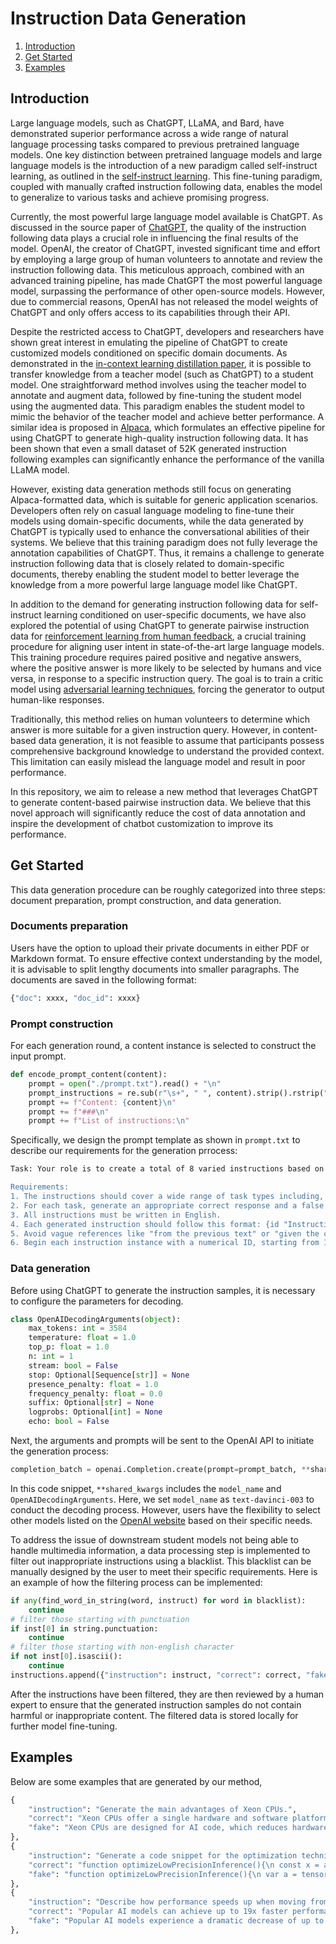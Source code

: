 Instruction Data Generation
======
1. [Introduction](#introduction)
2. [Get Started](#get-started)
3. [Examples](#examples)

## Introduction

Large language models, such as ChatGPT, LLaMA, and Bard, have demonstrated superior performance across a wide range of natural language processing tasks compared to previous pretrained language models. One key distinction between pretrained language models and large language models is the introduction of a new paradigm called self-instruct learning, as outlined in the [self-instruct learning](https://github.com/yizhongw/self-instruct). This fine-tuning paradigm, coupled with manually crafted instruction following data, enables the model to generalize to various tasks and achieve promising progress.

Currently, the most powerful large language model available is ChatGPT. As discussed in the source paper of [ChatGPT](https://arxiv.org/abs/2203.02155), the quality of the instruction following data plays a crucial role in influencing the final results of the model. OpenAI, the creator of ChatGPT, invested significant time and effort by employing a large group of human volunteers to annotate and review the instruction following data. This meticulous approach, combined with an advanced training pipeline, has made ChatGPT the most powerful language model, surpassing the performance of other open-source models. However, due to commercial reasons, OpenAI has not released the model weights of ChatGPT and only offers access to its capabilities through their API.

Despite the restricted access to ChatGPT, developers and researchers have shown great interest in emulating the pipeline of ChatGPT to create customized models conditioned on specific domain documents. As demonstrated in the [in-context learning distillation paper](https://arxiv.org/abs/2212.10670), it is possible to transfer knowledge from a teacher model (such as ChatGPT) to a student model. One straightforward method involves using the teacher model to annotate and augment data, followed by fine-tuning the student model using the augmented data. This paradigm enables the student model to mimic the behavior of the teacher model and achieve better performance. A similar idea is proposed in [Alpaca](https://github.com/tatsu-lab/stanford_alpaca), which formulates an effective pipeline for using ChatGPT to generate high-quality instruction following data. It has been shown that even a small dataset of 52K generated instruction following examples can significantly enhance the performance of the vanilla LLaMA model.

However, existing data generation methods still focus on generating Alpaca-formatted data, which is suitable for generic application scenarios. Developers often rely on casual language modeling to fine-tune their models using domain-specific documents, while the data generated by ChatGPT is typically used to enhance the conversational abilities of their systems. We believe that this training paradigm does not fully leverage the annotation capabilities of ChatGPT. Thus, it remains a challenge to generate instruction following data that is closely related to domain-specific documents, thereby enabling the student model to better leverage the knowledge from a more powerful large language model like ChatGPT.

In addition to the demand for generating instruction following data for self-instruct learning conditioned on user-specific documents, we have also explored the potential of using ChatGPT to generate pairwise instruction data for [reinforcement learning from human feedback](https://openai.com/research/learning-from-human-preferences), a crucial training procedure for aligning user intent in state-of-the-art large language models. This training procedure requires paired positive and negative answers, where the positive answer is more likely to be selected by humans and vice versa, in response to a specific instruction query. The goal is to train a critic model using [adversarial learning techniques](https://arxiv.org/abs/1707.06347), forcing the generator to output human-like responses.

Traditionally, this method relies on human volunteers to determine which answer is more suitable for a given instruction query. However, in content-based data generation, it is not feasible to assume that participants possess comprehensive background knowledge to understand the provided context. This limitation can easily mislead the language model and result in poor performance.

In this repository, we aim to release a new method that leverages ChatGPT to generate content-based pairwise instruction data. We believe that this novel approach will significantly reduce the cost of data annotation and inspire the development of chatbot customization to improve its performance.


## Get Started
This data generation procedure can be roughly categorized into three steps: document preparation, prompt construction, and data generation.

### Documents preparation
Users have the option to upload their private documents in either PDF or Markdown format. To ensure effective context understanding by the model, it is advisable to split lengthy documents into smaller paragraphs. The documents are saved in the following format:

 ```python
 {"doc": xxxx, "doc_id": xxxx}
 ```

### Prompt construction
For each generation round, a content instance is selected to construct the input prompt.

```python
def encode_prompt_content(content):
    prompt = open("./prompt.txt").read() + "\n"
    prompt_instructions = re.sub(r"\s+", " ", content).strip().rstrip(":")
    prompt += f"Content: {content}\n"
    prompt += f"###\n"
    prompt += f"List of instructions:\n"
```

Specifically, we design the prompt template as shown in `prompt.txt` to describe our requirements for the generation prrocess:

```bash
Task: Your role is to create a total of 8 varied instructions based on the provided content to evaluate the language model's performance. These instructions will be given to a language model and we will evaluate the language model for completing the instructions.

Requirements:
1. The instructions should cover a wide range of task types including, but not limited to, open-ended generation, QA, classification, decision-making, code generation, etc.
2. For each task, generate an appropriate correct response and a false answer. 
3. All instructions must be written in English. 
4. Each generated instruction should follow this format: {id "Instruction:[content] Correct Answer:[answer] Fake Answer:[answer]" ###}. 
5. Avoid vague references like "from the previous text" or "given the content" in the instruction. Clearly state the required content in each instruction. 
6. Begin each instruction instance with a numerical ID, starting from 1. 
```

### Data generation
Before using ChatGPT to generate the instruction samples, it is necessary to configure the parameters for decoding.
```python
class OpenAIDecodingArguments(object):
    max_tokens: int = 3584
    temperature: float = 1.0
    top_p: float = 1.0
    n: int = 1
    stream: bool = False
    stop: Optional[Sequence[str]] = None
    presence_penalty: float = 1.0
    frequency_penalty: float = 0.0
    suffix: Optional[str] = None
    logprobs: Optional[int] = None
    echo: bool = False
```

Next, the arguments and prompts will be sent to the OpenAI API to initiate the generation process:
```python
completion_batch = openai.Completion.create(prompt=prompt_batch, **shared_kwargs)
```
In this code snippet, `**shared_kwargs` includes the `model_name` and `OpenAIDecodingArguments`. Here, we set `model_name` as `text-davinci-003` to conduct the decoding process. However, users have the flexibility to select other models listed on the [OpenAI website](https://platform.openai.com/docs/models/overview) based on their specific needs.

To address the issue of downstream student models not being able to handle multimedia information, a data processing step is implemented to filter out inappropriate instructions using a blacklist. This blacklist can be manually designed by the user to meet their specific requirements. Here is an example of how the filtering process can be implemented:
```python
if any(find_word_in_string(word, instruct) for word in blacklist):
    continue
# filter those starting with punctuation
if inst[0] in string.punctuation:
    continue
# filter those starting with non-english character
if not inst[0].isascii():
    continue
instructions.append({"instruction": instruct, "correct": correct, "fake": fake})
```
After the instructions have been filtered, they are then reviewed by a human expert to ensure that the generated instruction samples do not contain harmful or inappropriate content. The filtered data is stored locally for further model fine-tuning.


## Examples
Below are some examples that are generated by our method,
```python
{
    "instruction": "Generate the main advantages of Xeon CPUs.",
    "correct": "Xeon CPUs offer a single hardware and software platform from the data center to the factory floor and provide acceleration beyond expectations to meet service level agreements (SLAs).",
    "fake": "Xeon CPUs are designed for AI code, which reduces hardware cost.",
},
{
    "instruction": "Generate a code snippet for the optimization technique of low precision inference.",
    "correct": "function optimizeLowPrecisionInference(){\n const x = accuracy + complexity;\n const y = model_updates * speed;\n return x/y; \n}",
    "fake": "function optimizeLowPrecisionInference(){\n var a = tensorflow + pytorch;\n return a}}",
},
{
    "instruction": "Describe how performance speeds up when moving from 3rd-gen to 4th-gen Intel Xeon processors using Intel AMX.",
    "correct": "Popular AI models can achieve up to 19x faster performance speeds when moving from 3rd Gen to 4th Gen Intel Xeon processors using Intel AMX.",
    "fake": "Popular AI models experience a dramatic decrease of up to 80% in performance speeds when moving from 3rd Gen to 4th Gen Intel Xeon processors using Intel AMX.",
},
```
